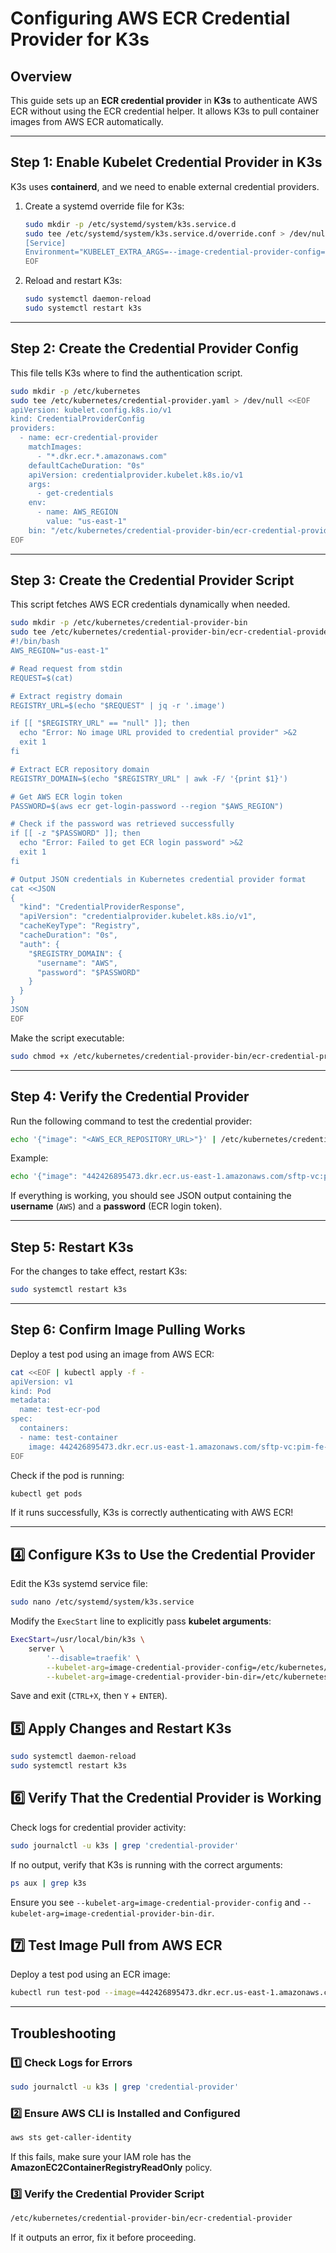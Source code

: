 # Configuring AWS ECR Credential Provider for K3s

## Overview
This guide sets up an **ECR credential provider** in **K3s** to authenticate AWS ECR without using the ECR credential helper. It allows K3s to pull container images from AWS ECR automatically.

---

## **Step 1: Enable Kubelet Credential Provider in K3s**
K3s uses **containerd**, and we need to enable external credential providers.

1. Create a systemd override file for K3s:

   ```sh
   sudo mkdir -p /etc/systemd/system/k3s.service.d
   sudo tee /etc/systemd/system/k3s.service.d/override.conf > /dev/null <<EOF
   [Service]
   Environment="KUBELET_EXTRA_ARGS=--image-credential-provider-config=/etc/kubernetes/credential-provider.yaml --image-credential-provider-bin-dir=/etc/kubernetes/credential-provider-bin"
   EOF
   ```

2. Reload and restart K3s:

   ```sh
   sudo systemctl daemon-reload
   sudo systemctl restart k3s
   ```

---

## **Step 2: Create the Credential Provider Config**
This file tells K3s where to find the authentication script.

```sh
sudo mkdir -p /etc/kubernetes
sudo tee /etc/kubernetes/credential-provider.yaml > /dev/null <<EOF
apiVersion: kubelet.config.k8s.io/v1
kind: CredentialProviderConfig
providers:
  - name: ecr-credential-provider
    matchImages:
      - "*.dkr.ecr.*.amazonaws.com"
    defaultCacheDuration: "0s"
    apiVersion: credentialprovider.kubelet.k8s.io/v1
    args:
      - get-credentials
    env:
      - name: AWS_REGION
        value: "us-east-1"
    bin: "/etc/kubernetes/credential-provider-bin/ecr-credential-provider"
EOF
```

---

## **Step 3: Create the Credential Provider Script**
This script fetches AWS ECR credentials dynamically when needed.

```sh
sudo mkdir -p /etc/kubernetes/credential-provider-bin
sudo tee /etc/kubernetes/credential-provider-bin/ecr-credential-provider > /dev/null <<'EOF'
#!/bin/bash
AWS_REGION="us-east-1"

# Read request from stdin
REQUEST=$(cat)

# Extract registry domain
REGISTRY_URL=$(echo "$REQUEST" | jq -r '.image')

if [[ "$REGISTRY_URL" == "null" ]]; then
  echo "Error: No image URL provided to credential provider" >&2
  exit 1
fi

# Extract ECR repository domain
REGISTRY_DOMAIN=$(echo "$REGISTRY_URL" | awk -F/ '{print $1}')

# Get AWS ECR login token
PASSWORD=$(aws ecr get-login-password --region "$AWS_REGION")

# Check if the password was retrieved successfully
if [[ -z "$PASSWORD" ]]; then
  echo "Error: Failed to get ECR login password" >&2
  exit 1
fi

# Output JSON credentials in Kubernetes credential provider format
cat <<JSON
{
  "kind": "CredentialProviderResponse",
  "apiVersion": "credentialprovider.kubelet.k8s.io/v1",
  "cacheKeyType": "Registry",
  "cacheDuration": "0s",
  "auth": {
    "$REGISTRY_DOMAIN": {
      "username": "AWS",
      "password": "$PASSWORD"
    }
  }
}
JSON
EOF

```

Make the script executable:

```sh
sudo chmod +x /etc/kubernetes/credential-provider-bin/ecr-credential-provider
```

---

## **Step 4: Verify the Credential Provider**
Run the following command to test the credential provider:

```sh
echo '{"image": "<AWS_ECR_REPOSITORY_URL>"}' | /etc/kubernetes/credential-provider-bin/ecr-credential-provider
```

Example:

```sh
echo '{"image": "442426895473.dkr.ecr.us-east-1.amazonaws.com/sftp-vc:pim-fe-env"}' | /etc/kubernetes/credential-provider-bin/ecr-credential-provider
```

If everything is working, you should see JSON output containing the **username** (`AWS`) and a **password** (ECR login token).

---

## **Step 5: Restart K3s**
For the changes to take effect, restart K3s:

```sh
sudo systemctl restart k3s
```

---

## **Step 6: Confirm Image Pulling Works**
Deploy a test pod using an image from AWS ECR:

```sh
cat <<EOF | kubectl apply -f -
apiVersion: v1
kind: Pod
metadata:
  name: test-ecr-pod
spec:
  containers:
  - name: test-container
    image: 442426895473.dkr.ecr.us-east-1.amazonaws.com/sftp-vc:pim-fe-env
EOF
```

Check if the pod is running:

```sh
kubectl get pods
```

If it runs successfully, K3s is correctly authenticating with AWS ECR!

---

## **4️⃣ Configure K3s to Use the Credential Provider**

Edit the K3s systemd service file:

```sh
sudo nano /etc/systemd/system/k3s.service
```

Modify the `ExecStart` line to explicitly pass **kubelet arguments**:

```sh
ExecStart=/usr/local/bin/k3s \
    server \
        '--disable=traefik' \
        --kubelet-arg=image-credential-provider-config=/etc/kubernetes/credential-provider.yaml \
        --kubelet-arg=image-credential-provider-bin-dir=/etc/kubernetes/credential-provider-bin
```

Save and exit (`CTRL+X`, then `Y` + `ENTER`).

## **5️⃣ Apply Changes and Restart K3s**

```sh
sudo systemctl daemon-reload
sudo systemctl restart k3s
```

## **6️⃣ Verify That the Credential Provider is Working**

Check logs for credential provider activity:

```sh
sudo journalctl -u k3s | grep 'credential-provider'
```

If no output, verify that K3s is running with the correct arguments:

```sh
ps aux | grep k3s
```

Ensure you see `--kubelet-arg=image-credential-provider-config` and `--kubelet-arg=image-credential-provider-bin-dir`.

## **7️⃣ Test Image Pull from AWS ECR**

Deploy a test pod using an ECR image:

```sh
kubectl run test-pod --image=442426895473.dkr.ecr.us-east-1.amazonaws.com/sftp-vc:pim-fe-env --restart=Never
```
---
## **Troubleshooting**
### 1️⃣ Check Logs for Errors
```sh
sudo journalctl -u k3s | grep 'credential-provider'
```

### 2️⃣ Ensure AWS CLI is Installed and Configured
```sh
aws sts get-caller-identity
```

If this fails, make sure your IAM role has the **AmazonEC2ContainerRegistryReadOnly** policy.

### 3️⃣ Verify the Credential Provider Script
```sh
/etc/kubernetes/credential-provider-bin/ecr-credential-provider
```
If it outputs an error, fix it before proceeding.


